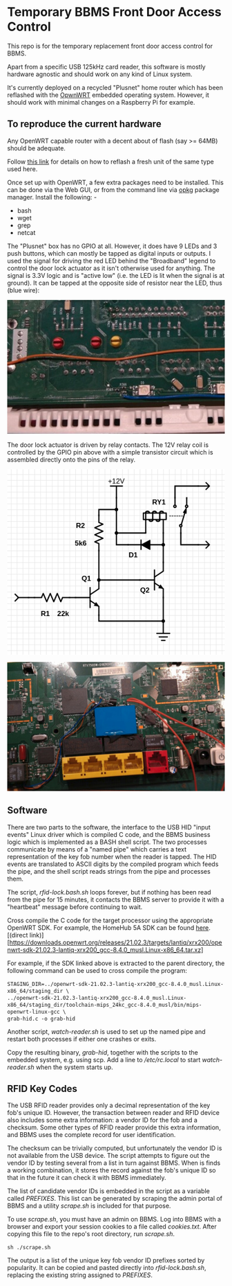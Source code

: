 Temporary BBMS Front Door Access Control
========================================

This repo is for the temporary replacement front door access control for BBMS.

Apart from a specific USB 125kHz card reader, this software is mostly hardware
agnostic and should work on any kind of Linux system.

It's currently deployed on a recycled "Plusnet" home router which has been
reflashed with the [OpwnWRT](https://openwrt.org) embedded operating system.
However, it should work with minimal changes on a Raspberry Pi for example.


To reproduce the current hardware
---------------------------------

Any OpenWRT capable router with a decent about of flash (say >= 64MB) should
be adequate.

Follow [this link](https://openwrt.org/toh/bt/homehub_v5a) for details on how
to reflash a fresh unit of the same type used here.

Once set up with OpenWRT, a few extra packages need to be installed. This can
be done via the Web GUI, or from the command line via
[opkg](https://openwrt.org/docs/guide-user/additional-software/opkg) package
manager. Install the following: -

- bash
- wget
- grep
- netcat

The "Plusnet" box has no GPIO at all. However, it does have 9 LEDs and 3 push
buttons, which can mostly be tapped as digital inputs or outputs. I used the
signal for driving the red LED behind the "Broadband" legend to control the door
lock actuator as it isn't otherwise used for anything. The signal is 3.3V logic
and is "active low" (i.e. the LED is lit when the signal is at ground). It can
be tapped at the opposite side of resistor near the LED, thus (blue wire):

![PCB tap point for red BB LED](images/red-led-tap.jpg)

The door lock actuator is driven by relay contacts. The 12V relay coil is
controlled by the GPIO pin above with a simple transistor circuit which is
assembled directly onto the pins of the relay.

![Actuator interface schematic](images/relay-interface.jpg)

![Actuator interface assembly](images/relay-assembly.jpg)


Software
--------

There are two parts to the software, the interface to the USB HID "input events"
Linux driver which is compiled C code, and the BBMS business logic which is
implemented as a BASH shell script. The two processes communicate by means of a
"named pipe" which carries a text representation of the key fob number when the
reader is tapped. The HID events are translated to ASCII digits by the compiled
program which feeds the pipe, and the shell script reads strings from the pipe
and processes them.

The script, _rfid-lock.bash.sh_ loops forever, but if nothing has been read from
the pipe for 15 minutes, it contacts the BBMS server to provide it with a
"heartbeat" message before continuing to wait.

Cross compile the C code for the target processor using the appropriate
OpenWRT SDK. For example, the HomeHub 5A SDK can be found [here](https://downloads.openwrt.org/releases/21.02.3/targets/lantiq/xrx200/).
[(direct link)][https://downloads.openwrt.org/releases/21.02.3/targets/lantiq/xrx200/openwrt-sdk-21.02.3-lantiq-xrx200_gcc-8.4.0_musl.Linux-x86_64.tar.xz]

For example, if the SDK linked above is extracted to the parent directory, the
following command can be used to cross compile the program:

	STAGING_DIR=../openwrt-sdk-21.02.3-lantiq-xrx200_gcc-8.4.0_musl.Linux-x86_64/staging_dir \
	../openwrt-sdk-21.02.3-lantiq-xrx200_gcc-8.4.0_musl.Linux-x86_64/staging_dir/toolchain-mips_24kc_gcc-8.4.0_musl/bin/mips-openwrt-linux-gcc \
	grab-hid.c -o grab-hid

Another script, _watch-reader.sh_ is used to set up the named pipe and restart
both processes if either one crashes or exits.

Copy the resulting binary, _grab-hid_, together with the scripts to the embedded
system, e.g. using scp. Add a line to _/etc/rc.local_ to start _watch-reader.sh_
when the system starts up.


RFID Key Codes
--------------

The USB RFID reader provides only a decimal representation of the key fob's
unique ID. However, the transaction between reader and RFID device also includes
some extra information: a vendor ID for the fob and a checksum. Some other
types of RFID reader provide this extra information, and BBMS uses the
complete record for user identification.

The checksum can be trivially computed, but unfortunately the vendor ID is
not available from the USB device. The script attempts to figure out the
vendor ID by testing several from a list in turn against BBMS. When is finds
a working combination, it stores the record against the fob's unique ID so that
in the future it can check it with BBMS immediately.

The list of candidate vendor IDs is embedded in the script as a variable called
_PREFIXES_. This list can be generated by scraping the admin portal of BBMS and
a utility _scrape.sh_ is included for that purpose.

To use _scrape.sh_, you must have an admin on BBMS. Log into BBMS with a browser
and export your session cookies to a file called _cookies.txt_. After copying
this file to the repo's root directory, run _scrape.sh_.

	sh ./scrape.sh

The output is a list of the unique key fob vendor ID prefixes sorted by
popularity. It can be copied and pasted directly into _rfid-lock.bash.sh_,
replacing the existing string assigned to _PREFIXES_.
